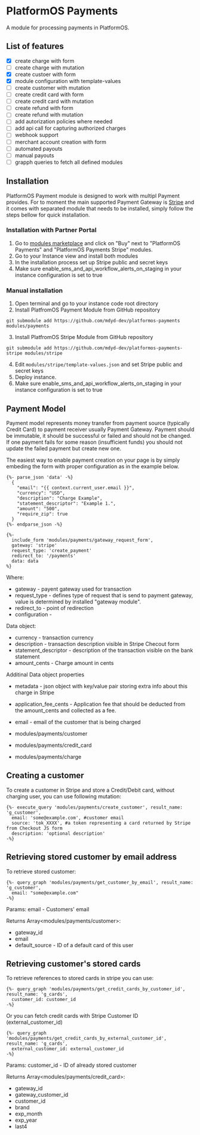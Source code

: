 # PlatformOS Payments

A module for processing payments in PlatformOS.

## List of features
 - [x] create charge with form
 - [ ] create charge with mutation
 - [x] create custoer with form
 - [x] module configuration with template-values
 - [ ] create customer with mutation
 - [ ] create credit card with form
 - [ ] create credit card with mutation
 - [ ] create refund with form
 - [ ] create refund with mutation
 - [ ] add autorization policies where needed
 - [ ] add api call for capturing authorized charges
 - [ ] webhook support
 - [ ] merchant account creation with form
 - [ ] automated payouts
 - [ ] manual payouts
 - [ ] grapph queries to fetch all defined modules

## Installation

PlatformOS Payment module is designed to work with multipl Payment provides. For to moment the main supported Payment Gateway is [Stripe](https://stripe.com) and it comes with separated module that needs to be installed, simply follow the steps bellow for quick installation.

### Installation with Partner Portal
1. Go to [modules marketplace](https://portal.apps.near-me.com/module_marketplace) and click on "Buy" next to "PlatformOS Payments" and "PlatformOS Payments Stripe" modules.
2. Go to your Instance view and install both modules
3. In the installation process set up Stripe public and secret keys
4. Make sure enable_sms_and_api_workflow_alerts_on_staging in your instance configuration is set to true


### Manual installation

1. Open terminal and go to your instance code root directory
2. Install PlatfromOS Payment Module from GitHub repository
  ```
  git submodule add https://github.com/mdyd-dev/platformos-payments modules/payments
  ```
3. Install PlatfromOS Stripe Module from GitHub repository
```
git submodule add https://github.com/mdyd-dev/platformos-payments-stripe modules/stripe
```
4. Edit `modules/stripe/template-values.json` and set Stripe public and secret keys
5. Deploy instance.  
6. Make sure enable_sms_and_api_workflow_alerts_on_staging in your instance configuration is set to true

## Payment Model

Payment model represents money transfer from payment source (typically Credit Card) to payment receiver usually Payment Gateway.
Payment should be immutable, it should be successful or failed and should not be changed. If one payment fails for some reason (insufficient funds) you should not update the failed payment but create new one. 

The easiest way to enable payment creation on your page is by simply embeding the form with proper configuration as in the example below.

```
{%- parse_json 'data' -%}
  {
    "email": "{{ context.current_user.email }}",
    "currency": "USD",
    "description": "Charge Example",
    "statement_descriptor": "Example 1.",
    "amount": "500",
    "require_zip": true
  }
{%- endparse_json -%}

{%-
  include_form 'modules/payments/gateway_request_form',
  gateway: 'stripe'
  request_type: 'create_payment'
  redirect_to: '/payments'
  data: data
%}
```

Where:
- gateway - payent gateway used for transaction
- request_type - defines type of request that is send to payment gateway, value is determined by installed "gateway module".
- redirect_to - point of redirection
- configuration - 

Data object:
- currency - transaction currency
- description - transaction description visible in Stripe Checout form
- statement_descriptor - description of the transaction visible on the bank statement
- amount_cents - Charge amount in cents

Additinal Data object properties
- metadata - json object with key/value pair storing extra info about this charge in Stripe
- application_fee_cents - Application fee that should be deducted from the amount_cents and collected as a fee.
- email - email of the customer that is being charged


- modules/payments/customer
- modules/payments/credit_card
- modules/payments/charge

## Creating a customer

To create a customer in Stripe and store a Credit/Debit card, without charging user, you can use following mutation:

```
{%- execute_query 'modules/payments/create_customer', result_name: 'g_customer',
  email: 'some@example.com', #customer email
  source: 'tok_XXXX', #a token representing a card returned by Stripe from Checkout JS form
  description: 'optional description'
-%}
```

## Retrieving stored customer by email address

To retrieve stored customer:

```
{%- query_graph 'modules/payments/get_customer_by_email', result_name: 'g_customer',
  email: "some@example.com"
-%}
```
Params:
  email - Customers' email

Returns Array<modules/payments/customer>:
- gateway_id
- email
- default_source - ID of a default card of this user

## Retrieving customer's stored cards

To retrieve references to stored cards in stripe you can use:

```
{%- query_graph 'modules/payments/get_credit_cards_by_customer_id', result_name: 'g_cards',
  customer_id: customer_id
-%}
```

Or you can fetch credit cards with Stripe Customer ID (external_customer_id)

```
{%- query_graph 'modules/payments/get_credit_cards_by_external_customer_id', result_name: 'g_cards',
  external_customer_id: external_customer_id
-%}
```
Params:
  customer_id - ID of already stored customer

Returns Array<modules/payments/credit_card>:
- gateway_id
- gateway_customer_id
- customer_id
- brand
- exp_month
- exp_year
- last4

